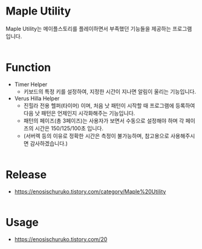 # Maple Utility
Maple Utility는 메이플스토리를 플레이하면서 부족했던 기능들을 제공하는 프로그램입니다.
<br><br>
# Function
* Timer Helper
  * 키보드의 특정 키를 설정하여, 지정한 시간이 지나면 알림이 울리는 기능입니다.
* Verus Hilla Helper
  * 진힐라 전용 헬퍼(타이머) 이며, 처음 낫 패턴이 시작할 때 프로그램에 등록하여 다음 낫 패턴은 언제인지 시각화해주는 기능입니다.
  * 패턴의 페이즈(총 3페이즈)는 사용자가 보면서 수동으로 설정해야 하며 각 페이즈의 시간은 150/125/100초 입니다.
  * (서버렉 등의 이유로 정확한 시간은 측정이 불가능하며, 참고용으로 사용해주시면 감사하겠습니다.)
<br><br>
# Release
* https://enosischuruko.tistory.com/category/Maple%20Utility
<br><br>
# Usage
* https://enosischuruko.tistory.com/20
